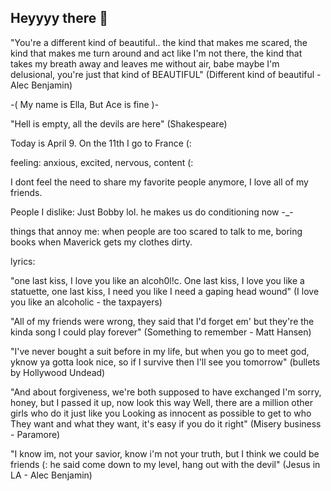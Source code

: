 ## Heyyyy there 👋

"You're a different kind of beautiful.. the kind that makes me scared, the kind that makes me turn around and act like I'm not there, the kind that takes my breath away and leaves me without air, babe maybe I'm delusional, you're just that kind of BEAUTIFUL" (Different kind of beautiful - Alec Benjamin)

-( My name is Ella, But Ace is fine )-

"Hell is empty, all the devils are here" (Shakespeare)

Today is April 9. On the 11th I go to France (:

feeling: anxious, excited, nervous, content (:

I dont feel the need to share my favorite people anymore, I love all of my friends.

People I dislike: Just Bobby lol. he makes us do conditioning now -_-

things that annoy me: when people are too scared to talk to me, boring books when Maverick gets my clothes dirty.

lyrics:

"one last kiss, I love you like an alcoh0l!c. One last kiss, I love you like a statuette, one last kiss, I need you like I need a gaping head wound" (I love you like an alcoholic - the taxpayers)

"All of my friends were wrong, they said that I'd forget em' but they're the kinda song I could play forever" (Something to remember - Matt Hansen)

"I've never bought a suit before in my life, but when you go to meet god, yknow ya gotta look nice, so if I survive then I'll see you tomorrow" (bullets by Hollywood Undead)

"And about forgiveness, we're both supposed to have exchanged I'm sorry, honey, but I passed it up, now look this way Well, there are a million other girls who do it just like you Looking as innocent as possible to get to who They want and what they want, it's easy if you do it right" (Misery business - Paramore)

"I know im, not your savior, know i'm not your truth, but I think we could be friends (: he said come down to my level, hang out with the devil" (Jesus in LA - Alec Benjamin)


